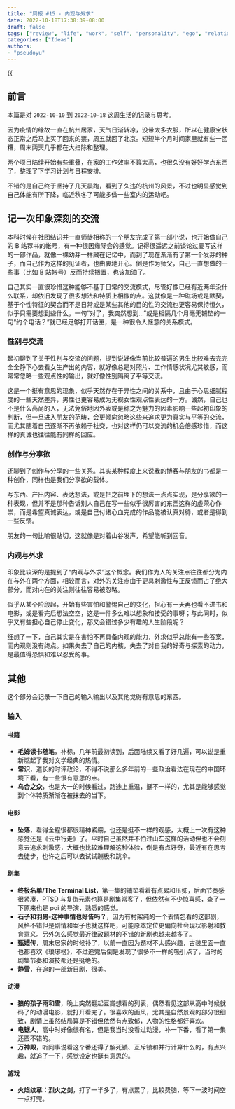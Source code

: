 ```yaml
---
title: "周报 #15 - 内观与外求"
date: 2022-10-18T17:38:39+08:00
draft: false
tags: ["review", "life", "work", "self", "personality", "ego", "relationship", "friend", "writing", "sharing"]
categories: ["Ideas"]
authors:
- "pseudoyu"
---
```


{{<audio src="audios/here_after_us.mp3" caption="《后来的我们 - 五月天》" >}}

## 前言

本篇是对 `2022-10-10` 到 `2022-10-18` 这周生活的记录与思考。

因为疫情的缘故一直在杭州居家，天气日渐转凉，没带太多衣服，所以在健康宝状态正常之后马上买了回来的票，周五就回了北京。短短半个月时间家里就有些一团糟，周末两天几乎都在大扫除和整理。

两个项目陆续开始有些重叠，在家的工作效率不算太高，也很久没有好好学点东西了，整理了下学习计划与日程安排。

不错的是自己终于坚持了几天晨跑，看到了久违的杭州的风景，不过也明显感觉到自己体能有所下降，临近秋冬了可能多做一些室内的运动吧。

## 记一次印象深刻的交流

本科时候在社团结识并一直师徒相称的一个朋友完成了第一部小说，也开始做自己的 B 站荐书的帐号，有一种很因缘际会的感觉。记得很遥远之前谈论过要写这样的一部作品，就像一棵幼芽一样藏在记忆中，而到了现在渐渐有了第一个发芽的种子，而自己作为这样的见证者，也由衷地开心。倒是作为师父，自己一直想做的一些事（比如 B 站帐号）反而持续搁置，也该加油了。

自己其实一直很珍惜这种能够不基于日常的交流模式，尽管好像已经有近两年没什么联系，却依旧发现了很多想法和特质上相像的点。这就像是一种磁场或是默契，基于个性特征的契合而不是日常或是某些其他的目的性的交流也更容易保持恒久，似乎只需要想到些什么，一句“对了，我突然想到...”或是相隔几个月毫无铺垫的一句“约个电话？”就已经足够打开话匣，是一种很令人惬意的关系模式。

### 性别与交流

起初聊到了关于性别与交流的问题，提到说好像当前比较普遍的男生比较难去完完全全静下心去看女生产出的内容，就好像总是对照片、工作情感状况尤其敏感，而常常忽略一些观点性的输出，就好像性别隔离了平等交流。

这是一个挺有意思的现象，似乎天然存在于异性之间的关系中，且由于心思细腻程度的一些天然差异，男性也更容易成为无视女性观点性表达的一方。诚然，自己也不是什么高尚的人，无法免俗地因外表或是称之为魅力的因素影响一些起初印象的判断，但一旦进入朋友的范畴，会更倾向忽略这些来追求更为真实与平等的交流，而尤其随着自己逐渐不再依赖于社交，也对这样仍可以交流的机会倍感珍惜，而这样的真诚也往往能有同样的回应。

### 创作与分享欲

还聊到了创作与分享的一些关系。其实某种程度上来说我的博客与朋友的书都是一种创作，同样也是我们分享欲的载体。

写东西、产出内容、表达想法，或是把之前埋下的想法一点点实现，是分享欲的一种表现，但并不是那种告诉别人自己在写一些似乎很厉害的东西这样的虚荣心作祟，而是希望真诚表达，或是自己付诸心血完成的作品能被认真对待，或者是得到一些反馈。

朋友的一句比喻很贴切，这就像是对着山谷发声，希望能听到回音。

### 内观与外求

印象比较深的是提到了“内观与外求”这个概念。我们作为人的关注点往往都分为内在与外在两个方面，相较而言，对外的关注点由于更具刺激性与正反馈而占了绝大部分，而对内在的关注则往往容易被忽略。

似乎从某个阶段起，开始有些害怕和警惕自己的变化，担心有一天再也看不进书和电影，或是看完后想法空空，这是一件多么难以想象和接受的事呀；与此同时，似乎又有些担心自己停止变化，那又会错过多少有趣的人生阶段呢？

细想了一下，自己其实是在害怕不再具备内观的能力，外求似乎总能有一些答案，而内观则没有终点。如果失去了自己的内核，失去了对自我的好奇与探索的动力，是最值得恐惧和难以忍受的事。

## 其他

这个部分会记录一下自己的输入输出以及其他觉得有意思的东西。

### 输入

#### 书籍

- **毛姆读书随笔**，补标，几年前最初读到，后面陆续又看了好几遍，可以说是重新燃起了我对文学经典的热情。
- **常识**，道长的时评政论，不得不说那么多年前的一些政治看法在现在的中国环境下看，有一些很有意思的点。
- **乌合之众**，也是大一的时候看过，路途上重温，挺不一样的，尤其是能够感觉到个体特质渐渐在被抹去的当下。

#### 电影

- **坠落**，看得全程很都很精神紧绷，也还是挺不一样的观感，大概上一次有这种感觉还是《云中行走》了。平时自己虽然并不怕过山车这样的活动但也不会刻意去追求刺激感，大概也比较难理解这种体验，倒是有点好奇，最近有在思考去徒步，也许之后可以去试试蹦极和跳伞。

#### 剧集

- **终极名单/The Terminal List**，第一集的铺垫看着有点累和压抑，后面节奏感很紧凑，PTSD 与复仇元素也算是剧集常客了，但依然有不少惊喜感，查了一下原来也是 poi 的导演，熟悉的感觉。
- **石子和羽男-这种事情也好告吗？**，因为有村架纯的一个表情包看的这部剧，风格不错但是剧情和案子也就这样吧，可能原本定位更偏向社会现状影射和教育意义。另外怎么感觉最近律政题材的不错的新剧也越来越多了。
- **甄嬛传**，周末居家的时候补了，以前一直因为题材不太感兴趣，古装里面一直也都喜欢《琅琊榜》，不过追完后倒是发现了很多不一样的吸引点了，当时的剧集节奏和演技都还是挺绝的。
- **静雪**，在追的一部新日剧，很美。

#### 动漫

- **狼的孩子雨和雪**，晚上突然翻起豆瓣想看的列表，偶然看见这部从高中时候就码了的动漫电影，就打开看完了。很喜欢的画风，尤其是自然景观的部分很细致，剧情上虽然结局算是不错但依然有点致郁，人物的性格都好喜欢。
- **电锯人**，高中时好像很有名，但是我当时没看过动漫，补一下番，看了第一集还蛮不错的。
- **万神殿**，听同事说看这个番还得了解死锁、互斥锁和并行计算什么的，有点兴趣，就追了一下，感觉设定也挺有意思的。

#### 游戏

- **火焰纹章：烈火之剑**，打了一半多了，有点累了，比较费脑，等下一波时间空一点打完。

